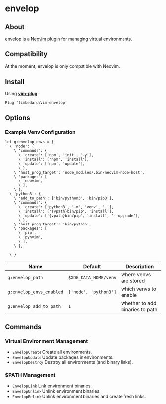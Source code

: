 # envelop

## About

envelop is a [Neovim](https://github.com/neovim/neovim) plugin for managing virtual environments.

## Compatibility

At the moment, envelop is only compatible with Neovim.

## Install

Using [**vim-plug**](https://github.com/junegunn/vim-plug):

`Plug 'timbedard/vim-envelop'`

## Options

### Example Venv Configuration

```vim
let g:envelop_envs = {
  \ 'node': {
    \ 'commands': {
      \ 'create': ['npm', 'init', '-y'],
      \ 'install': ['npm', 'install'],
      \ 'update': ['npm', 'update'],
      \ },
    \ 'host_prog_target': 'node_modules/.bin/neovim-node-host',
    \ 'packages': [
      \ 'neovim',
      \ ],
    \ },
  \ 'python3': {
    \ 'add_to_path': ['bin/python3', 'bin/pip3'],
    \ 'commands': {
      \ 'create': ['python3', '-m', 'venv', '.'],
      \ 'install': ['{vpath}bin/pip', 'install'],
      \ 'update': ['{vpath}bin/pip', 'install', '--upgrade'],
      \ },
    \ 'host_prog_target': 'bin/python',
    \ 'packages': [
      \ 'pip',
      \ 'pynvim',
      \ ],
    \ },

  \ }
```

|Name|Default|Description|
|-|-|-|
|`g:envelop_path`|`$XDG_DATA_HOME/venv`|where venvs are stored|
|`g:envelop_envs_enabled`|`['node', 'python3']`|which venvs to enable|
|`g:envelop_add_to_path`|`1`|whether to add binaries to path|

## Commands

### Virtual Environment Management

- `EnvelopCreate` Create all environments.
- `EnvelopUpdate`  Update packages in environments.
- `EnvelopDestroy` Destroy all environments (and binary links).

### $PATH Management

- `EnvelopLink` Link environment binaries.
- `EnvelopUnlink` Unlink environment binaries.
- `EnvelopRelink` Unlink environment binaries and create fresh links.
